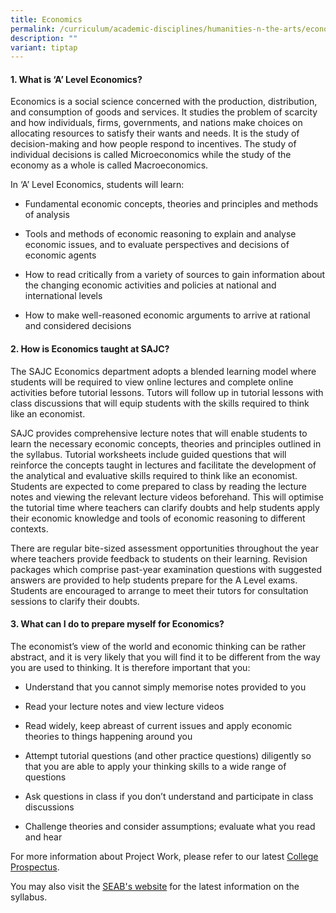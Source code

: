 ```yaml
---
title: Economics
permalink: /curriculum/academic-disciplines/humanities-n-the-arts/economics/
description: ""
variant: tiptap
---
```

<h4><strong>1. What is ‘A’ Level Economics?</strong></h4>
<p>Economics is a social science concerned with the production, distribution,
and consumption of goods and services. It studies the problem of scarcity
and how individuals, firms, governments, and nations make choices on allocating
resources to satisfy their wants and needs. It is the study of decision-making
and how people respond to incentives. The study of individual decisions
is called Microeconomics while the study of the economy as a whole is called
Macroeconomics.</p>
<p>In ‘A’ Level Economics, students will learn:</p>
<ul data-tight="true" class="tight">
<li>
<p>Fundamental economic concepts, theories and principles and methods of
analysis</p>
</li>
<li>
<p>Tools and methods of economic reasoning to explain and analyse economic
issues, and to evaluate perspectives and decisions of economic agents</p>
</li>
<li>
<p>How to read critically from a variety of sources to gain information about
the changing economic activities and policies at national and international
levels</p>
</li>
<li>
<p>How to make well-reasoned economic arguments to arrive at rational and
considered decisions</p>
</li>
</ul>
<h4><strong>2. How is Economics taught at SAJC?</strong></h4>
<p>The SAJC Economics department adopts a blended learning model where students
will be required to view online lectures and complete online activities
before tutorial lessons. Tutors will follow up in tutorial lessons with
class discussions that will equip students with the skills required to
think like an economist.</p>
<p>SAJC provides comprehensive lecture notes that will enable students to
learn the necessary economic concepts, theories and principles outlined
in the syllabus. Tutorial worksheets include guided questions that will
reinforce the concepts taught in lectures and facilitate the development
of the analytical and evaluative skills required to think like an economist.
Students are expected to come prepared to class by reading the lecture
notes and viewing the relevant lecture videos beforehand. This will optimise
the tutorial time where teachers can clarify doubts and help students apply
their economic knowledge and tools of economic reasoning to different contexts.</p>
<p>There are regular bite-sized assessment opportunities throughout the year
where teachers provide feedback to students on their learning. Revision
packages which comprise past-year examination questions with suggested
answers are provided to help students prepare for the A Level exams. Students
are encouraged to arrange to meet their tutors for consultation sessions
to clarify their doubts.</p>
<h4><strong>3. What can I do to prepare myself for Economics?</strong></h4>
<p>The economist’s view of the world and economic thinking can be rather
abstract, and it is very likely that you will find it to be different from
the way you are used to thinking. It is therefore important that you:</p>
<ul data-tight="true" class="tight">
<li>
<p>Understand that you cannot simply memorise notes provided to you</p>
</li>
<li>
<p>Read your lecture notes and view lecture videos</p>
</li>
<li>
<p>Read widely, keep abreast of current issues and apply economic theories
to things happening around you</p>
</li>
<li>
<p>Attempt tutorial questions (and other practice questions) diligently so
that you are able to apply your thinking skills to a wide range of questions</p>
</li>
<li>
<p>Ask questions in class if you don’t understand and participate in class
discussions</p>
</li>
<li>
<p>Challenge theories and consider assumptions; evaluate what you read and
hear</p>
</li>
</ul>
<p>For more information about Project Work, please refer to our latest
<a href="/admissions/college-prospectus/" rel="noopener nofollow" target="_blank">College Prospectus</a>.</p>
<p>You may also visit the <a href="https://www.seab.gov.sg/gce-a-level/school-candidates/" rel="noopener nofollow" target="_blank">SEAB's website</a> for
the latest information on the syllabus.</p>
<p></p>